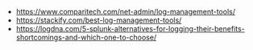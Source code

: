 - https://www.comparitech.com/net-admin/log-management-tools/
- https://stackify.com/best-log-management-tools/
- https://logdna.com/5-splunk-alternatives-for-logging-their-benefits-shortcomings-and-which-one-to-choose/
